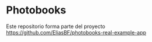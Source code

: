 # Photobooks

Este repositorio forma parte del proyecto https://github.com/EliasBF/photobooks-real-example-app